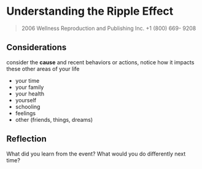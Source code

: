 # Understanding the Ripple Effect

> 2006 Wellness Reproduction and Publishing Inc. +1 (800) 669- 9208

## Considerations

consider the **cause** and recent behaviors or actions,
notice how it impacts these other areas of your life

- your time
- your family
- your health
- yourself
- schooling
- feelings
- other (friends, things, dreams)

## Reflection

What did you learn from the event? 
What would you do differently next time?

